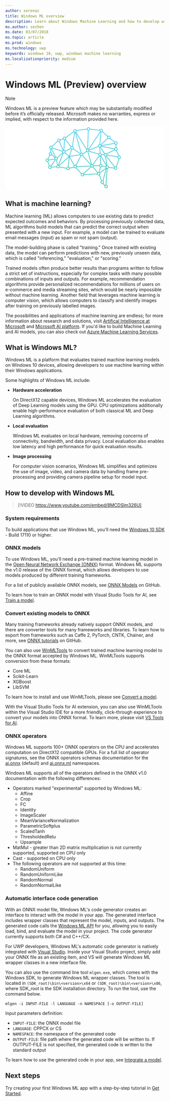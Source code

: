 ```yaml
---
author: serenaz
title: Windows ML overview
description: Learn about Windows Machine Learning and how to develop with Windows ML.
ms.author: sezhen
ms.date: 03/07/2018
ms.topic: article
ms.prod: windows
ms.technology: uwp
keywords: windows 10, uwp, windows machine learning
ms.localizationpriority: medium
---
```


# Windows ML (Preview) overview

> [!NOTE]
> Windows ML is a preview feature which may be substantially modified before it’s officially released. Microsoft makes no warranties, express or implied, with respect to the information provided here.

![Windows machine learning graphic](images/brain.png)

## What is machine learning?

Machine learning (ML) allows computers to use existing data to predict expected outcomes and behaviors. By processing previously collected data, ML algorithms build models that can predict the correct output when presented with a new input. For example, a model can be trained to evaluate email messages (input) as spam or not spam (output).

The model-building phase is called "training." Once trained with existing data, the model can perform predictions with new, previously unseen data, which is called "inferencing," "evaluation," or "scoring."

Trained models often produce better results than programs written to follow a strict set of instructions, especially for complex tasks with many possible combinations of inputs and outputs. For example, recommendation algorithms provide personalized recommendations for millions of users on e-commerce and media streaming sites, which would be nearly impossible without machine learning. Another field that leverages machine learning is computer vision, which allows computers to classify and identify images after training on previously labelled images.

The possibilities and applications of machine learning are endless; for more information about research and solutions, visit [Artifical Intelligence at Microsoft](https://www.microsoft.com/ai) and [Microsoft AI platform](https://azure.microsoft.com/en-us/overview/ai-platform/). If you'd like to build Machine Learning and AI models, you can also check out [Azure Machine Learning Services](https://docs.microsoft.com/azure/machine-learning/preview/overview-what-is-azure-ml).

## What is Windows ML?

Windows ML is a platform that evaluates trained machine learning models on Windows 10 devices, allowing developers to use machine learning within their Windows applications.

Some highlights of Windows ML include:

- **Hardware acceleration**
    
    On DirectX12 capable devices, Windows ML accelerates the evaluation of Deep Learning models using the GPU. CPU optimizations additionally enable high-performance evaluation of both classical ML and Deep Learning algorithms.

- **Local evaluation**

    Windows ML evaluates on local hardware, removing concerns of connectivity, bandwidth, and data privacy. Local evaluation also enables low latency and high performance for quick evaluation results.

- **Image processing**

    For computer vision scenarios, Windows ML simplifies and optimizes the use of image, video, and camera data by handling frame pre-processing and providing camera pipeline setup for model input.

## How to develop with Windows ML

> [!VIDEO https://www.youtube.com/embed/8MCDSlm326U]

### System requirements

To build applications that use Windows ML, you'll need the [Windows 10 SDK](https://developer.microsoft.com/windows/downloads/windows-10-sdk) - Build 17110 or higher.

### ONNX models

To use Windows ML, you'll need a pre-trained machine learning model in the [Open Neural Network Exchange (ONNX)](https://onnx.ai) format. Windows ML supports the v1.0 release of the ONNX format, which allows developers to use models produced by different training frameworks.

For a list of publicly available ONNX models, see [ONNX Models](https://github.com/onnx/models) on GitHub.

To learn how to train an ONNX model with Visual Studio Tools for AI, see [Train a model](train-ai-model.md).

### Convert existing models to ONNX

Many training frameworks already natively support ONNX models, and there are converter tools for many frameworks and libraries. To learn how to export from frameworks such as Caffe 2, PyTorch, CNTK, Chainer, and more, see [ONNX tutorials](https://github.com/onnx/tutorials) on GitHub.

You can also use [WinMLTools](https://pypi.org/project/winmltools/) to convert trained machine learning model to the ONNX format accepted by Windows ML. WinMLTools supports conversion from these formats:

- Core ML
- Scikit-Learn
- XGBoost
- LibSVM

To learn how to install and use WinMLTools, please see [Convert a model](conversion-samples.md).

With the Visual Studio Tools for AI extension, you can also use WinMLTools within the Visual Studio IDE for a more friendly, click-through experience to convert your models into ONNX format. To learn more, please visit [VS Tools for AI](https://github.com/Microsoft/vs-tools-for-ai/).

### ONNX operators

Windows ML supports 100+ ONNX operators on the CPU and accelerates computation on DirectX12 compatible GPUs. For a full list of operator signatures, see the ONNX operators schemas documentation for the [ai.onnx](https://github.com/onnx/onnx/blob/rel-1.0/docs/Operators.md) (default) and [ai.onnx.ml](https://github.com/onnx/onnx/blob/rel-1.0/docs/Operators-ml.md) namespaces.

Windows ML supports all of the operators defined in the ONNX v1.0 documentation with the following differences:

- Operators marked "experimental" supported by Windows ML:
	- Affine
	- Crop
	- FC
	- Identity
	- ImageScaler
	- MeanVarianceNormalization
	- ParametricSoftplus
	- ScaledTanh
	- ThresholdedRelu
	- Upsample
- MatMul - greater than 2D matrix multiplication is not currently supported, supported on CPU only
- Cast - supported on CPU only
- The following operators are not supported at this time:
	- RandomUniform
	- RandomUniformLike
	- RandomNormal
	- RandomNormalLike

### Automatic interface code generation

With an ONNX model file, Windows ML's code generator creates an interface to interact with the model in your app. The generated interface includes wrapper classes that represent the model, inputs, and outputs. The generated code calls the [Windows ML API](/uwp/api/windows.ai.machinelearning.preview) for you, allowing you to easily load, bind, and evaluate the model in your project. The code generator currently supports both C# and C++/CX.

For UWP developers, Windows ML's automatic code generator is natively integrated with [Visual Studio](https://developer.microsoft.com/windows/downloads). Inside your Visual Studio project, simply add your ONNX file as an existing item, and VS will generate Windows ML wrapper classes in a new interface file.

You can also use the command line tool `mlgen.exe`, which comes with the Windows SDK, to generate Windows ML wrapper classes. The tool is located in `(SDK_root)\bin\<version>\x64` or `(SDK_root)\bin\<version>\x86`, where SDK_root is the SDK installation directory. To run the tool, use the command below.

```
mlgen -i INPUT-FILE -l LANGUAGE -n NAMESPACE [-o OUTPUT-FILE]
```

Input parameters definition:

- `INPUT-FILE`: the ONNX model file
- `LANGUAGE`: CPPCX or CS
- `NAMESPACE`: the namespace of the generated code
- `OUTPUT-FILE`: file path where the generated code will be written to. If OUTPUT-FILE is not specified, the generated code is written to the standard output

To learn how to use the generated code in your app, see [Integrate a model](integrate-model.md).

## Next steps

Try creating your first Windows ML app with a step-by-step tutorial in [Get Started](get-started.md).